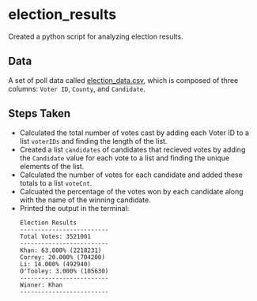 # election_results
Created a python script for analyzing election results.

## Data
A set of poll data called [election_data.csv](election_results/Resources/election_data.csv), which is composed of three columns: `Voter ID`, `County`, and `Candidate`. 

## Steps Taken
* Calculated the total number of votes cast by adding each Voter ID to a list `voterIDs` and finding the length of the list.
* Created a list `candidates` of candidates that recieved votes by adding the `Candidate` value for each vote to a list and finding the unique elements of the list.
* Calculated the number of votes for each candidate and added these totals to a list `voteCnt`.
* Calcuated the percentage of the votes won by each candidate along with the name of the winning candidate.
* Printed the output in the terminal:
    ```text
  Election Results
  -------------------------
  Total Votes: 3521001
  -------------------------
  Khan: 63.000% (2218231)
  Correy: 20.000% (704200)
  Li: 14.000% (492940)
  O'Tooley: 3.000% (105630)
  -------------------------
  Winner: Khan
  -------------------------
  ```
